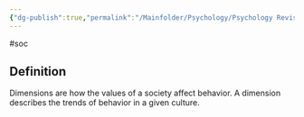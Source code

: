 ```yaml
---
{"dg-publish":true,"permalink":"/Mainfolder/Psychology/Psychology Revision/Concepts/Dimension/"}
---
```


#soc 
## Definition
Dimensions are how the values of a society affect behavior. A dimension describes the trends of behavior in a given culture.
